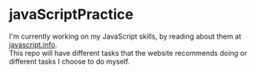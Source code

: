 # javaScriptPractice  

I'm currently working on my JavaScript skills, by reading about them at [javascript.info](https://javascript.info).  
This repo will have different tasks that the website recommends doing or different tasks I choose to do myself.  

